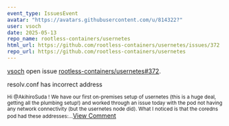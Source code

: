 ```yaml
---
event_type: IssuesEvent
avatar: "https://avatars.githubusercontent.com/u/814322?"
user: vsoch
date: 2025-05-13
repo_name: rootless-containers/usernetes
html_url: https://github.com/rootless-containers/usernetes/issues/372
repo_url: https://github.com/rootless-containers/usernetes
---
```


<a href='https://github.com/vsoch' target='_blank'>vsoch</a> open issue <a href='https://github.com/rootless-containers/usernetes/issues/372' target='_blank'>rootless-containers/usernetes#372</a>.

<p>resolv.conf has incorrect address</p><small>Hi @AkihiroSuda ! We have our first on-premises setup of usernetes (this is a huge deal, getting all the plumbing setup!) and worked through an issue today with the pod not having any network connectivity (but the usernetes node did). What I noticed is that the coredns pod had these addresses:...</small><a href='https://github.com/rootless-containers/usernetes/issues/372' target='_blank'>View Comment</a>